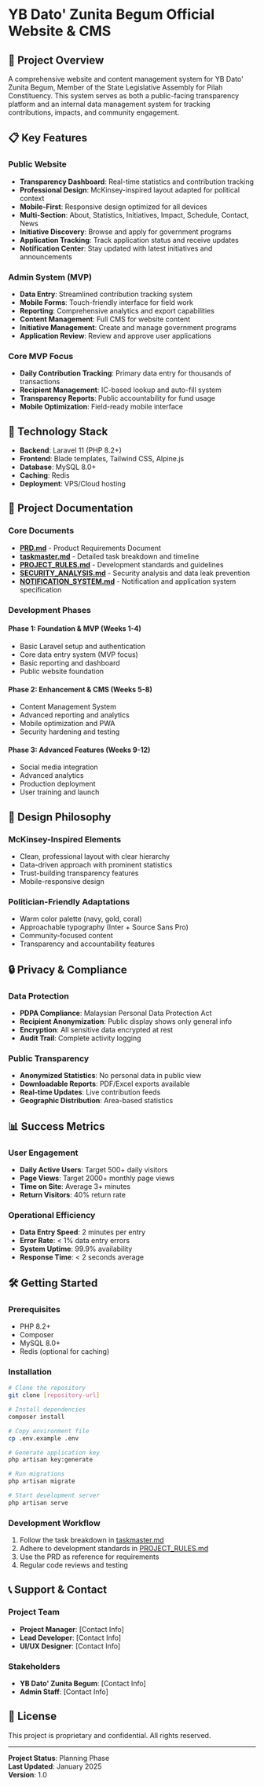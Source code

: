 # YB Dato' Zunita Begum Official Website & CMS

## 🎯 Project Overview

A comprehensive website and content management system for YB Dato' Zunita Begum, Member of the State Legislative Assembly for Pilah Constituency. This system serves as both a public-facing transparency platform and an internal data management system for tracking contributions, impacts, and community engagement.

## 📋 Key Features

### Public Website
- **Transparency Dashboard**: Real-time statistics and contribution tracking
- **Professional Design**: McKinsey-inspired layout adapted for political context
- **Mobile-First**: Responsive design optimized for all devices
- **Multi-Section**: About, Statistics, Initiatives, Impact, Schedule, Contact, News
- **Initiative Discovery**: Browse and apply for government programs
- **Application Tracking**: Track application status and receive updates
- **Notification Center**: Stay updated with latest initiatives and announcements

### Admin System (MVP)
- **Data Entry**: Streamlined contribution tracking system
- **Mobile Forms**: Touch-friendly interface for field work
- **Reporting**: Comprehensive analytics and export capabilities
- **Content Management**: Full CMS for website content
- **Initiative Management**: Create and manage government programs
- **Application Review**: Review and approve user applications

### Core MVP Focus
- **Daily Contribution Tracking**: Primary data entry for thousands of transactions
- **Recipient Management**: IC-based lookup and auto-fill system
- **Transparency Reports**: Public accountability for fund usage
- **Mobile Optimization**: Field-ready mobile interface

## 🚀 Technology Stack

- **Backend**: Laravel 11 (PHP 8.2+)
- **Frontend**: Blade templates, Tailwind CSS, Alpine.js
- **Database**: MySQL 8.0+
- **Caching**: Redis
- **Deployment**: VPS/Cloud hosting

## 📁 Project Documentation

### Core Documents
- **[PRD.md](PRD.md)** - Product Requirements Document
- **[taskmaster.md](taskmaster.md)** - Detailed task breakdown and timeline
- **[PROJECT_RULES.md](PROJECT_RULES.md)** - Development standards and guidelines
- **[SECURITY_ANALYSIS.md](SECURITY_ANALYSIS.md)** - Security analysis and data leak prevention
- **[NOTIFICATION_SYSTEM.md](NOTIFICATION_SYSTEM.md)** - Notification and application system specification

### Development Phases

#### Phase 1: Foundation & MVP (Weeks 1-4)
- Basic Laravel setup and authentication
- Core data entry system (MVP focus)
- Basic reporting and dashboard
- Public website foundation

#### Phase 2: Enhancement & CMS (Weeks 5-8)
- Content Management System
- Advanced reporting and analytics
- Mobile optimization and PWA
- Security hardening and testing

#### Phase 3: Advanced Features (Weeks 9-12)
- Social media integration
- Advanced analytics
- Production deployment
- User training and launch

## 🎨 Design Philosophy

### McKinsey-Inspired Elements
- Clean, professional layout with clear hierarchy
- Data-driven approach with prominent statistics
- Trust-building transparency features
- Mobile-responsive design

### Politician-Friendly Adaptations
- Warm color palette (navy, gold, coral)
- Approachable typography (Inter + Source Sans Pro)
- Community-focused content
- Transparency and accountability features

## 🔒 Privacy & Compliance

### Data Protection
- **PDPA Compliance**: Malaysian Personal Data Protection Act
- **Recipient Anonymization**: Public display shows only general info
- **Encryption**: All sensitive data encrypted at rest
- **Audit Trail**: Complete activity logging

### Public Transparency
- **Anonymized Statistics**: No personal data in public view
- **Downloadable Reports**: PDF/Excel exports available
- **Real-time Updates**: Live contribution feeds
- **Geographic Distribution**: Area-based statistics

## 📊 Success Metrics

### User Engagement
- **Daily Active Users**: Target 500+ daily visitors
- **Page Views**: Target 2000+ monthly page views
- **Time on Site**: Average 3+ minutes
- **Return Visitors**: 40% return rate

### Operational Efficiency
- **Data Entry Speed**: 2 minutes per entry
- **Error Rate**: < 1% data entry errors
- **System Uptime**: 99.9% availability
- **Response Time**: < 2 seconds average

## 🛠️ Getting Started

### Prerequisites
- PHP 8.2+
- Composer
- MySQL 8.0+
- Redis (optional for caching)

### Installation
```bash
# Clone the repository
git clone [repository-url]

# Install dependencies
composer install

# Copy environment file
cp .env.example .env

# Generate application key
php artisan key:generate

# Run migrations
php artisan migrate

# Start development server
php artisan serve
```

### Development Workflow
1. Follow the task breakdown in [taskmaster.md](taskmaster.md)
2. Adhere to development standards in [PROJECT_RULES.md](PROJECT_RULES.md)
3. Use the PRD as reference for requirements
4. Regular code reviews and testing

## 📞 Support & Contact

### Project Team
- **Project Manager**: [Contact Info]
- **Lead Developer**: [Contact Info]
- **UI/UX Designer**: [Contact Info]

### Stakeholders
- **YB Dato' Zunita Begum**: [Contact Info]
- **Admin Staff**: [Contact Info]

## 📝 License

This project is proprietary and confidential. All rights reserved.

---

**Project Status**: Planning Phase  
**Last Updated**: January 2025  
**Version**: 1.0
